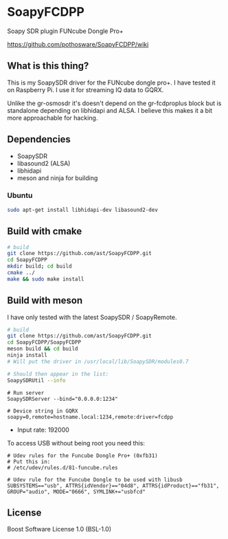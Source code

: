 # SoapyFCDPP

Soapy SDR plugin FUNcube Dongle Pro+

https://github.com/pothosware/SoapyFCDPP/wiki

## What is this thing?

This is my SoapySDR driver for the FUNcube dongle pro+. I have tested it on Raspberry Pi. I use it for streaming IQ data to GQRX.

Unlike the gr-osmosdr it's doesn't depend on the gr-fcdproplus block but is standalone depending on libhidapi and ALSA. I believe this makes it a bit more approachable for hacking.

## Dependencies

* SoapySDR
* libasound2 (ALSA)
* libhidapi
* meson and ninja for building

### Ubuntu

```bash
sudo apt-get install libhidapi-dev libasound2-dev
```

## Build with cmake

```bash
# build
git clone https://github.com/ast/SoapyFCDPP.git
cd SoapyFCDPP
mkdir build; cd build
cmake ../
make && sudo make install
```

## Build with meson

I have only tested with the latest SoapySDR / SoapyRemote.

```bash
# build
git clone https://github.com/ast/SoapyFCDPP.git
cd SoapyFCDPP/SoapyFCDPP
meson build && cd build
ninja install
# Will put the driver in /usr/local/lib/SoapySDR/modules0.7

# Should then appear in the list:
SoapySDRUtil --info
```

```
# Run server
SoapySDRServer --bind="0.0.0.0:1234"

# Device string in GQRX
soapy=0,remote=hostname.local:1234,remote:driver=fcdpp
```

* Input rate: 192000

To access USB without being root you need this:

```
# Udev rules for the Funcube Dongle Pro+ (0xfb31)
# Put this in:
# /etc/udev/rules.d/81-funcube.rules

# Udev rule for the Funcube Dongle to be used with libusb
SUBSYSTEMS=="usb", ATTRS{idVendor}=="04d8", ATTRS{idProduct}=="fb31", GROUP="audio", MODE="0666", SYMLINK+="usbfcd"
```

## License

Boost Software License 1.0 (BSL-1.0)
